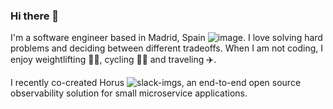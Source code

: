 ### Hi there 👋
I'm a software engineer based in Madrid, Spain ![image](https://user-images.githubusercontent.com/46029286/148739574-0f16d013-6904-4c4f-b80f-5e3e8835f5bd.png). I love solving hard problems and deciding between different tradeoffs. When I am not coding, I enjoy weightlifting 🏋️‍♂️, cycling 🚴‍♂️ and traveling ✈️.

I recently co-created Horus ![slack-imgs](https://user-images.githubusercontent.com/46029286/148739366-3fe023e5-4ede-43d5-9ba1-cf31f3bef2dc.png), an end-to-end open source observability solution for small microservice applications.


<!--
**juan-gm/juan-gm** is a ✨ _special_ ✨ repository because its `README.md` (this file) appears on your GitHub profile.

Here are some ideas to get you started:

- 🔭 I’m currently working on ...
- 🌱 I’m currently learning ...
- 👯 I’m looking to collaborate on ...
- 🤔 I’m looking for help with ...
- 💬 Ask me about ...
- 📫 How to reach me: ...
- 😄 Pronouns: ...
- ⚡ Fun fact: ...
-->
